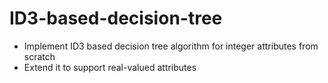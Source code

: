 # ID3-based-decision-tree
- Implement ID3 based decision tree algorithm for integer attributes from scratch
- Extend it to support real-valued attributes
